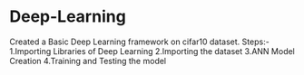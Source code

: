 # Deep-Learning
Created a Basic Deep Learning framework on cifar10 dataset.
Steps:-
1.Importing Libraries of Deep Learning
2.Importing the dataset
3.ANN Model Creation
4.Training and Testing the model
